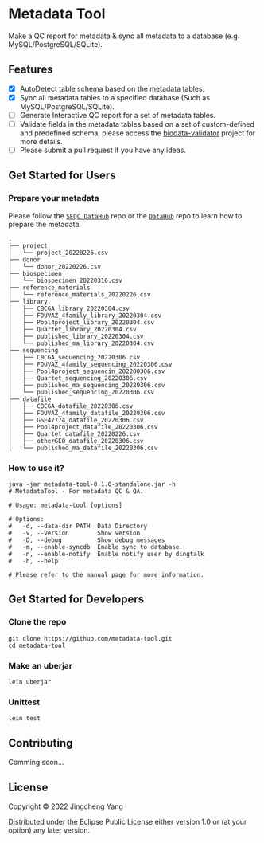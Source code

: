 # Metadata Tool
Make a QC report for metadata & sync all metadata to a database (e.g. MySQL/PostgreSQL/SQLite).

## Features
- [x] AutoDetect table schema based on the metadata tables.
- [x] Sync all metadata tables to a specified database (Such as MySQL/PostgreSQL/SQLite).
- [ ] Generate Interactive QC report for a set of metadata tables.
- [ ] Validate fields in the metadata tables based on a set of custom-defined and predefined schema, please access the [biodata-validator](https://github.com/yjcyxky/biodata-validator.git) project for more details.
- [ ] Please submit a pull request if you have any ideas.

## Get Started for Users
### Prepare your metadata
Please follow the [`SEQC DataHub`](https://github.com/biominer-lab/seqc-datahub) repo or the [`DataHub`](https://github.com/biominer-lab/datahub) repo to learn how to prepare the metadata.

```
.
├── project
│   └── project_20220226.csv
├── donor
│   └── donor_20220226.csv
├── biospecimen
│   └── biospecimen_20220316.csv
├── reference_materials
│   └── reference_materials_20220226.csv
├── library
│   ├── CBCGA_library_20220304.csv
│   ├── FDUVAZ_4family_library_20220304.csv
│   ├── Pool4project_library_20220304.csv
│   ├── Quartet_library_20220304.csv
│   ├── published_library_20220304.csv
│   └── published_ma_library_20220304.csv
├── sequencing
│   ├── CBCGA_sequencing_20220306.csv
│   ├── FDUVAZ_4family_sequencing_20220306.csv
│   ├── Pool4project_sequencin_202200306.csv
│   ├── Quartet_sequencing_20220306.csv
│   ├── published_ma_sequencing_20220306.csv
│   └── published_sequencing_20220306.csv
├── datafile
│   ├── CBCGA_datafile_20220306.csv
│   ├── FDUVAZ_4family_datafile_20220306.csv
│   ├── GSE47774_datafile_20220306.csv
│   ├── Pool4project_datafile_20220306.csv
│   ├── Quartet_datafile_20220226.csv
│   ├── otherGEO_datafile_20220306.csv
│   └── published_ma_datafile_20220306.csv
```

### How to use it?

``` shell
java -jar metadata-tool-0.1.0-standalone.jar -h
# MetadataTool - For metadata QC & QA.

# Usage: metadata-tool [options]

# Options:
#   -d, --data-dir PATH  Data Directory
#   -v, --version        Show version
#   -D, --debug          Show debug messages
#   -m, --enable-syncdb  Enable sync to database.
#   -n, --enable-notify  Enable notify user by dingtalk
#   -h, --help

# Please refer to the manual page for more information.
```

## Get Started for Developers

### Clone the repo
``` shell
git clone https://github.com/metadata-tool.git
cd metadata-tool
```

### Make an uberjar

``` shell
lein uberjar
```

### Unittest

``` shell
lein test
```

## Contributing

Comming soon...

## License

Copyright © 2022 Jingcheng Yang

Distributed under the Eclipse Public License either version 1.0 or (at
your option) any later version.

